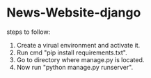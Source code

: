 # News-Website-django

steps to follow:
1. Create a virual environment and activate it.
2. Run cmd "pip install requirements.txt".
3. Go to directory where manage.py is located.
4. Now run "python manage.py runserver".
